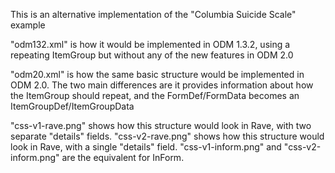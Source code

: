 This is an alternative implementation of the "Columbia Suicide Scale" example

"odm132.xml" is how it would be implemented in ODM 1.3.2, using a repeating ItemGroup but without any of the new features in ODM 2.0

"odm20.xml" is how the same basic structure would be implemented in ODM 2.0. The two main differences are it provides information about how the ItemGroup should repeat, and the FormDef/FormData becomes an ItemGroupDef/ItemGroupData

"css-v1-rave.png" shows how this structure would look in Rave, with two separate "details" fields.
"css-v2-rave.png" shows how this structure would look in Rave, with a single "details" field.
"css-v1-inform.png" and "css-v2-inform.png" are the equivalent for InForm.
